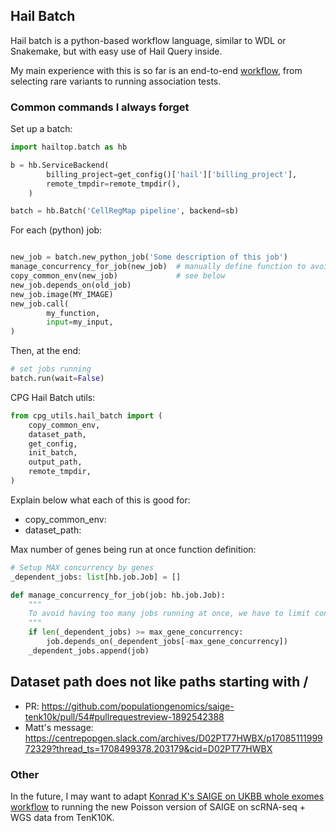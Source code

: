 ## Hail Batch

Hail batch is a python-based workflow language, similar to WDL or Snakemake, but with easy use of Hail Query inside.

My main experience with this is so far is an end-to-end [workflow](https://github.com/populationgenomics/cellregmap-pipeline/blob/main/batch.py), from selecting rare variants to running association tests.

### Common commands I always forget

Set up a batch:

```Python
import hailtop.batch as hb

b = hb.ServiceBackend(
        billing_project=get_config()['hail']['billing_project'],
        remote_tmpdir=remote_tmpdir(),
    )

batch = hb.Batch('CellRegMap pipeline', backend=sb)
```

For each (python) job:

```Python

new_job = batch.new_python_job('Some description of this job')
manage_concurrency_for_job(new_job)  # manually define function to avoid too many concurrent jobs 
copy_common_env(new_job)             # see below
new_job.depends_on(old_job)
new_job.image(MY_IMAGE)
new_job.call(
        my_function,
        input=my_input,
)
```

Then, at the end:

```Python
# set jobs running
batch.run(wait=False)
```

CPG Hail Batch utils:

```Python
from cpg_utils.hail_batch import (
    copy_common_env,
    dataset_path,
    get_config,
    init_batch,
    output_path,
    remote_tmpdir,
)
```

Explain below what each of this is good for:

* copy_common_env: 
* dataset_path:

Max number of genes being run at once function definition:

```Python
# Setup MAX concurrency by genes
_dependent_jobs: list[hb.job.Job] = []

def manage_concurrency_for_job(job: hb.job.Job):
    """
    To avoid having too many jobs running at once, we have to limit concurrency.
    """
    if len(_dependent_jobs) >= max_gene_concurrency:
        job.depends_on(_dependent_jobs[-max_gene_concurrency])
    _dependent_jobs.append(job)
```

## Dataset path does not like paths starting with /

* PR: https://github.com/populationgenomics/saige-tenk10k/pull/54#pullrequestreview-1892542388
* Matt's message: https://centrepopgen.slack.com/archives/D02PT77HWBX/p1708511199972329?thread_ts=1708499378.203179&cid=D02PT77HWBX

### Other

In the future, I may want to adapt [Konrad K's SAIGE on UKBB whole exomes workflow](https://github.com/Nealelab/ukb_exomes) to running the new Poisson version of SAIGE on scRNA-seq + WGS data from TenK10K.


